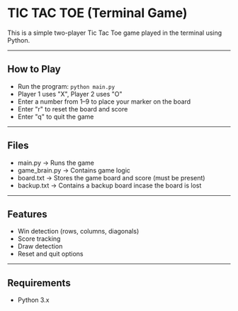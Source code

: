 TIC TAC TOE (Terminal Game)
===========================

This is a simple two-player Tic Tac Toe game played in the terminal using Python.

-----------------------
How to Play
-----------------------
- Run the program: `python main.py`
- Player 1 uses "X", Player 2 uses "O"
- Enter a number from 1–9 to place your marker on the board
- Enter "r" to reset the board and score
- Enter "q" to quit the game

-----------------------
Files
-----------------------
- main.py          → Runs the game
- game_brain.py    → Contains game logic
- board.txt        → Stores the game board and score (must be present)
- backup.txt       → Contains a backup board incase the board is lost

-----------------------
Features
-----------------------
- Win detection (rows, columns, diagonals)  
- Score tracking  
- Draw detection  
- Reset and quit options  

-----------------------
Requirements
-----------------------
- Python 3.x
